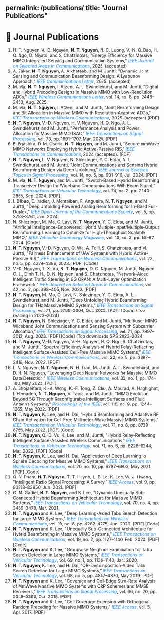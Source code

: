 permalink: /publications/
title: "Journal Publications"
---

# 📄 Journal Publications  

<ol>

<li>
H. T. Nguyen, V.-D. Nguyen, <strong>N. T. Nguyen</strong>, N. C. Luong, V.-N. Q. Bao, H. Q. Ngo, D. Niyato, and S. Chatzinotas,  
"Energy Efficiency for Massive MIMO Integrated Sensing and Communication Systems,"  
<span style="color:#1E90FF;"><em>IEEE Journal on Selected Areas in Communications</em></span>, 2025. (accepted)
</li>

<li>
A. Zaker, <strong>N. T. Nguyen</strong>, A. Alkhateeb, and M. Juntti,  
"Dynamic Joint Sensing and Communication Beamforming Design: A Lyapunov Approach,"  
<span style="color:#1E90FF;"><em>IEEE Communications Letter</em></span>, 2025. (accepted)
</li>

<li>
M. Ma, <strong>N. T. Nguyen</strong>, I. Atzeni, A. L. Swindlehurst, and M. Juntti,  
"Digital and Hybrid Precoding Designs in Massive MIMO with Low-Resolution ADCs,"  
<span style="color:#1E90FF;"><em>IEEE Wireless Communications Letter</em></span>, vol. 14, no. 8, pp. 2446–2450, Aug. 2025.
</li>

<li>
M. Ma, <strong>N. T. Nguyen</strong>, I. Atzeni, and M. Juntti,  
"Joint Beamforming Design and Bit Allocation in Massive MIMO with Resolution-Adaptive ADCs,"  
<span style="color:#1E90FF;"><em>IEEE Transactions on Wireless Communications</em></span>, 2025. (accepted) [PDF]
</li>

<li>
<strong>N. T. Nguyen</strong>, V.-D. Nguyen, H. V. Nguyen, H. Q. Ngo, A. L. Swindlehurst, and M. Juntti,  
"Performance Analysis and Power Allocation for Massive MIMO ISAC,"  
<span style="color:#1E90FF;"><em>IEEE Transactions on Signal Processing</em></span>, vol. 73, pp. 1691–1707, Mar. 2025. [PDF]
</li>

<li>
E. Egashira, D. M. Osorio, <strong>N. T. Nguyen</strong>, and M. Juntti,  
"Secure mmWave MIMO Networks Employing Hybrid Active-Passive RIS,"  
<span style="color:#1E90FF;"><em>IEEE Transactions on Communications</em></span>, 2024 (accepted). [PDF]
</li>

<li>
<strong>N. T. Nguyen</strong>, L. V. Nguyen, N. Shlezinger, Y. C. Eldar, A. L. Swindlehurst, and M. Juntti,  
"Joint Communications and Sensing Hybrid Beamforming Design via Deep Unfolding,"  
<span style="color:#1E90FF;"><em>IEEE Journal of Selected Topics in Signal Processing</em></span>, vol. 18, no. 5, pp. 901–916, Jul. 2024. [PDF]
</li>

<li>
M. Ma, <strong>N. T. Nguyen</strong>, and M. Juntti,  
"Switch-Based Hybrid Beamforming Transceiver Design for Wideband Communications With Beam Squint,"  
<span style="color:#1E90FF;"><em>IEEE Transactions on Vehicular Technology</em></span>, vol. 74, no. 2, pp. 2840–2855, Sep. 2024. [PDF]
</li>

<li>
I. Bilbao, E. Iradier, J. Montalban, P. Angueira, <strong>N. T. Nguyen</strong>, and M. Juntti,  
"Deep Unfolding-Powered Analog Beamforming for In-Band Full-Duplex,"  
<span style="color:#1E90FF;"><em>IEEE Open Journal of the Communications Society</em></span>, vol. 5, pp. 3753–3761, Jun. 2024.
</li>

<li>
N. Shlezinger, M. Ma, O. Lavi, <strong>N. T. Nguyen</strong>, Y. C. Eldar, and M. Juntti,  
"Artificial Intelligence-Empowered Hybrid Multiple-Input/Multiple-Output Beamforming: Learning to Optimize for High-Throughput Scalable MIMO,"  
<span style="color:#1E90FF;"><em>IEEE Vehicular Technology Magazine</em></span>, vol. 19, no. 3, pp. 58–67, 2024. [Code]
</li>

<li>
<strong>N. T. Nguyen</strong>, V.-D. Nguyen, Q. Wu, A. Tolli, S. Chatzinotas, and M. Juntti,  
"Fairness Enhancement of UAV Systems with Hybrid Active-Passive RIS,"  
<span style="color:#1E90FF;"><em>IEEE Transactions on Wireless Communications</em></span>, vol. 23, no. 5, pp. 4379–4396, 2023. [PDF] [Code]
</li>

<li>
V.-D. Nguyen, T. X. Vu, <strong>N. T. Nguyen</strong>, D. C. Nguyen, M. Juntti, Nguyen C. L., Dinh T. H., D. N. Nguyen, and S. Chatzinotas,  
"Network-Aided Intelligent Traffic Steering in 6G ORAN: A Multi-Layer Optimization Framework,"  
<span style="color:#1E90FF;"><em>IEEE Journal on Selected Areas in Communications</em></span>, vol. 42, no. 2, pp. 398–405, Nov. 2023. [PDF]
</li>

<li>
<strong>N. T. Nguyen</strong>, M. Ma, O. Lavi, N. Shlezinger, Y. C. Eldar, A. L. Swindlehurst, and M. Juntti,  
"Deep Unfolding Hybrid Beamforming Design for THz Massive MIMO Systems,"  
<span style="color:#1E90FF;"><em>IEEE Transactions on Signal Processing</em></span>, vol. 71, pp. 3788–3804, Oct. 2023. [PDF] [Code] (Top reading in 2023–2024)
</li>

<li>
<strong>N. T. Nguyen</strong>, N. Shlezinger, Y. C. Eldar, and M. Juntti,  
"Multiuser MIMO Wideband Joint Communications and Sensing System with Subcarrier Allocation,"  
<span style="color:#1E90FF;"><em>IEEE Transactions on Signal Processing</em></span>, vol. 71, pp. 2997–3013, Aug. 2023. [PDF] [Code] (Top downloads SPS 2023–2024)
</li>

<li>
<strong>N. T. Nguyen</strong>, V.-D. Nguyen, V.-H. Nguyen, H. Q. Ngo, S. Chatzinotas, and M. Juntti,  
"Spectral Efficiency Analysis of Hybrid Relay-Reflecting Intelligent Surface-Assisted Cell-Free Massive MIMO Systems,"  
<span style="color:#1E90FF;"><em>IEEE Transactions on Wireless Communications</em></span>, vol. 22, no. 5, pp. 3397–3416, Nov. 2022. [PDF]
</li>

<li>
L. V. Nguyen, <strong>N. T. Nguyen</strong>, N. H. Tran, M. Juntti, A. L. Swindlehurst, and D. H. N. Nguyen,  
"Leveraging Deep Neural Networks for Massive MIMO Data Detection,"  
<span style="color:#1E90FF;"><em>IEEE Wireless Communications</em></span>, vol. 30, no. 1, pp. 174–180, May 2022. [PDF]
</li>

<li>
A. Shojaeifard, K.-K. Wong, K.-F. Tong, Z. Chu, A. Mourad, A. Haghighat, I. Hemadeh, <strong>N. T. Nguyen</strong>, V. Tapio, and M. Juntti,  
"MIMO Evolution Beyond 5G Through Reconfigurable Intelligent Surfaces and Fluid Antenna Systems,"  
<span style="color:#1E90FF;"><em>Proceedings of the IEEE</em></span>, vol. 110, no. 9, pp. 1244–1265, May 2022. [PDF]
</li>

<li>
<strong>N. T. Nguyen</strong>, K. Lee, and H. Dai,  
"Hybrid Beamforming and Adaptive RF Chain Activation for Cell-Free Millimeter-Wave Massive MIMO Systems,"  
<span style="color:#1E90FF;"><em>IEEE Transactions on Vehicular Technology</em></span>, vol. 71, no. 8, pp. 8739–8755, May 2022. [PDF] [Code]
</li>

<li>
<strong>N. T. Nguyen</strong>, Q.-D. Vu, K. Lee, and M. Juntti,  
"Hybrid Relay-Reflecting Intelligent Surface-Assisted Wireless Communications,"  
<span style="color:#1E90FF;"><em>IEEE Transactions on Vehicular Technology</em></span>, vol. 71, no. 6, pp. 6228–6244, Mar. 2022. [PDF] [Code]
</li>

<li>
<strong>N. T. Nguyen</strong>, K. Lee, and H. Dai,  
"Application of Deep Learning to Sphere Decoding for Massive MIMO Systems,"  
<span style="color:#1E90FF;"><em>IEEE Transactions on Wireless Communications</em></span>, vol. 20, no. 10, pp. 6787–6803, May 2021. [PDF] [Code]
</li>

<li>
Q.-V. Pham, <strong>N. T. Nguyen</strong>, T. T. Huynh, L. B. Le, K. Lee, W.-J. Hwang,  
"Intelligent Radio Signal Processing: A Survey,"  
<span style="color:#1E90FF;"><em>IEEE Access</em></span>, vol. 9, pp. 83818–83850, Jun. 2021. [PDF]
</li>

<li>
G. M. Gadiel, <strong>N. T. Nguyen</strong>, and K. Lee,  
"Dynamic Unequally Sub-Connected Hybrid Beamforming Architecture for Massive MIMO Systems,"  
<span style="color:#1E90FF;"><em>IEEE Transactions on Vehicular Technology</em></span>, vol. 70, no. 4, pp. 3469–3478, Mar. 2021.
</li>

<li>
<strong>N. T. Nguyen</strong> and K. Lee,  
"Deep Learning-Aided Tabu Search Detection for Large MIMO Systems,"  
<span style="color:#1E90FF;"><em>IEEE Transactions on Wireless Communications</em></span>, vol. 19, no. 6, pp. 4262–4275, Jun. 2020. [PDF] [Code]
</li>

<li>
<strong>N. T. Nguyen</strong> and K. Lee,  
"Unequally Sub-Connected Architecture for Hybrid Beamforming in Massive MIMO Systems,"  
<span style="color:#1E90FF;"><em>IEEE Transactions on Wireless Communications</em></span>, vol. 19, no. 2, pp. 1127–1140, Feb. 2020. [PDF] [Code]
</li>

<li>
<strong>N. T. Nguyen</strong> and K. Lee,  
"Groupwise Neighbor Examination for Tabu Search Detection in Large MIMO Systems,"  
<span style="color:#1E90FF;"><em>IEEE Transactions on Vehicular Technology</em></span>, vol. 69, no. 1, pp. 1136–1140, Jan. 2020.
</li>

<li>
<strong>N. T. Nguyen</strong>, K. Lee, and H. Dai,  
"QR-Decomposition-Aided Tabu Search Detection for Large MIMO Systems,"  
<span style="color:#1E90FF;"><em>IEEE Transactions on Vehicular Technology</em></span>, vol. 68, no. 5, pp. 4857–4870, May 2019. [PDF]
</li>

<li>
<strong>N. T. Nguyen</strong> and K. Lee,  
"Coverage and Cell-Edge Sum-Rate Analysis of MmWave Massive MIMO Systems with ORP Schemes and MMSE Receivers,"  
<span style="color:#1E90FF;"><em>IEEE Transactions on Signal Processing</em></span>, vol. 66, no. 20, pp. 5349–5363, Oct. 2018. [PDF]
</li>

<li>
<strong>N. T. Nguyen</strong> and K. Lee,  
"Cell Coverage Extension with Orthogonal Random Precoding for Massive MIMO Systems,"  
<span style="color:#1E90FF;"><em>IEEE Access</em></span>, vol. 5, Apr. 2017. [PDF]
</li>

</ol>
